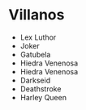 # Villanos

* Lex Luthor
* Joker
* Gatubela
* Hiedra Venenosa
* Hiedra Venenosa
* Darkseid
* Deathstroke
* Harley Queen

